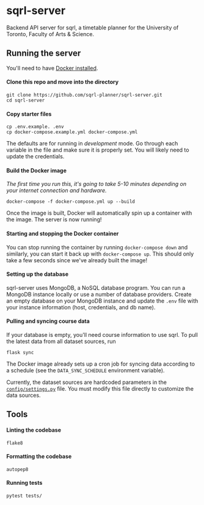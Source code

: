 # sqrl-server
 Backend API server for sqrl, a timetable planner for the University of Toronto, Faculty of Arts & Science.

 ## Running the server
 You'll need to have [Docker installed](https://docs.docker.com/get-docker/).

 #### Clone this repo and move into the directory
 ```shell
 git clone https://github.com/sqrl-planner/sqrl-server.git
 cd sqrl-server
 ```

 #### Copy starter files
 ```shell
 cp .env.example. .env
 cp docker-compose.example.yml docker-compose.yml
 ```
 The defaults are for running in *development* mode. Go through each variable in the file and make sure it is properly set. You will likely need to update the
 credentials.

 #### Build the Docker image

 *The first time you run this, it's going to take 5-10 minutes depending on your internet connection and hardware.*
 ```shell
 docker-compose -f docker-compose.yml up --build
 ```
 Once the image is built, Docker will automatically spin up a container with the image. The server is now running!

 #### Starting and stopping the Docker container

 You can stop running the container by running ``docker-compose down`` and similarly, you can start it back up with ``docker-compose up``. This should only take a few seconds since we've already built the image!

#### Setting up the database

sqrl-server uses MongoDB, a NoSQL database program. You can run a MongoDB instance locally or use a number of database providers. Create an empty database on your MongoDB instance and update the ``.env`` file with your instance information (host, credentials, and db name).

#### Pulling and syncing course data

If your database is empty, you'll need course information to use sqrl. To pull the latest data from all dataset sources, run

```shell
flask sync
```
The Docker image already sets up a cron job for syncing data according to a schedule (see the ``DATA_SYNC_SCHEDULE`` environment variable).

Currently, the dataset sources are hardcoded parameters in the [``config/settings.py``](https://github.com/sqrl-planner/sqrl-server/blob/main/config/settings.py) file. You must modify this file directly to customize the data sources.

## Tools

#### Linting the codebase
```
flake8
```

#### Formatting the codebase
```
autopep8
```

#### Running tests
````
pytest tests/
````
